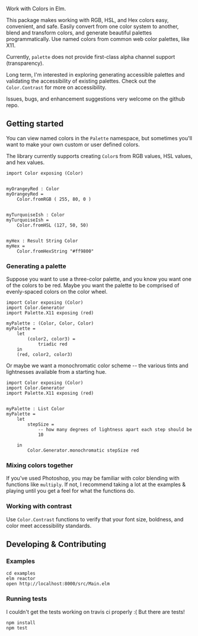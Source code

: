 Work with Colors in Elm.

This package makes working with RGB, HSL, and Hex colors easy, convenient, and safe.
Easily convert from one color system to another, blend and transform colors, and generate
beautiful palettes programmatically. Use named colors from common web color palettes, like X11.

Currently, `palette` does not provide first-class alpha channel support (transparency).

Long term, I'm interested in exploring generating accessible palettes and validating
the accessibility of existing palettes. Check out the `Color.Contrast` for more on accessibility.

Issues, bugs, and enhancement suggestions very welcome on the github repo.

## Getting started

You can view named colors in the `Palette` namespace, but sometimes you'll want to make your own
custom or user defined colors.

The library currently supports creating `Color`s from RGB values, HSL values, and hex values.

```
import Color exposing (Color)


myOrangeyRed : Color
myOrangeyRed =
    Color.fromRGB ( 255, 80, 0 )


myTurquoiseIsh : Color
myTurquoiseIsh =
    Color.fromHSL (127, 50, 50)


myHex : Result String Color
myHex =
    Color.fromHexString "#ff9800"

```

### Generating a palette

Suppose you want to use a three-color palette, and you know you want one of the colors to be red.
Maybe you want the palette to be comprised of evenly-spaced colors on the color wheel.

```
import Color exposing (Color)
import Color.Generator
import Palette.X11 exposing (red)

myPalette : (Color, Color, Color)
myPalette =
    let
        (color2, color3) =
            triadic red
    in
    (red, color2, color3)

```

Or maybe we want a monochromatic color scheme -- the various tints and lightnesses
available from a starting hue.

```
import Color exposing (Color)
import Color.Generator
import Palette.X11 exposing (red)


myPalette : List Color
myPalette =
    let
        stepSize =
            -- how many degrees of lightness apart each step should be
            10

    in
        Color.Generator.monochromatic stepSize red
```

### Mixing colors together

If you've used Photoshop, you may be familiar with color blending with functions
like `multiply`. If not, I recommend taking a lot at the examples & playing until
you get a feel for what the functions do.

### Working with contrast

Use `Color.Contrast` functions to verify that your font size, boldness, and color
meet accessibility standards.

## Developing & Contributing

### Examples

```
cd examples
elm reactor
open http://localhost:8000/src/Main.elm
```

### Running tests

I couldn't get the tests working on travis ci properly :( But there are tests!

```
npm install
npm test
```
